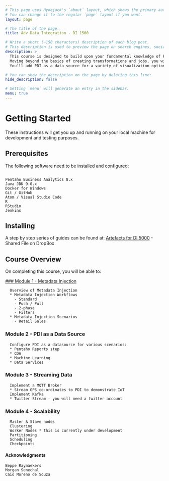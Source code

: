 ```yaml
---
# This page uses Hydejack's `about` layout, which shows the primary author's picture and about text at the top.
# You can change it to the regular `page` layout if you want.
layout: page

# The title of the page.
title: Adv Data Integration - DI 1500

# Write a short (~150 characters) description of each blog post.
# This description is used to preview the page on search engines, social media, etc.
description: >
  This course is designed to build upon your fundamental knowledge of Pentaho Data Integration (PDI).   
  Moving beyond the basics of creating transformations and jobs, you will learn how to use PDI in real-world project scenarios.
  You'll add PDI as a data source for a variety of visualization options, utilize PDI's streaming data processing capabilties, build transformations with metadata injection, and scale and performance tune your PDI solution.

# You can show the description on the page by deleting this line:
hide_description: false

# Setting `menu` will generate an entry in the sidebar.
menu: true
---
```


# Getting Started

These instructions will get you up and running on your local machine for development and testing purposes.

## Prerequisites

The following software need to be installed and configured:
```

Pentaho Business Analytics 8.x
Java JDK 9.0.x
Docker for Windows
Git / GitHub
Atom / Visual Studio Code
R
RStudio
Jenkins

```

## Installing

A step by step series of guides can be found at:
[Artefacts for DI 5000](https://www.dropbox.com/sh/6nl31ts10sjimnr/AADFXjTek4f9ANyBivVVAhqFa?dl=0) - Shared File on DropBox

## Course Overview

On completing this course, you will be able to:

[### Module 1 - Metadata Injection](DI1500.1.md)
```
  Overview of Metadata Injection
  * Metadata Injection Workflows
    - Standard
    - Push / Pull
    - 2-phase
    - Filters
  * Metadata Injection Scenarios
    - Retail Sales
```
### Module 2 - PDI as a Data Source
```
  Configure PDI as a datasource for various scenarios:
  * Pentaho Reports step
  * CDA
  * Machine Learning
  * Data Services
```  

### Module 3 - Streaming Data
```
  Implement a MQTT Broker
  * Stream GPS co-ordinates to PDI to demonstrate IoT
  Implement Kafka
  * Twitter Stream - you will need a twitter account
```
### Module 4 - Scalability
```
  Master & Slave nodes
  Clustering
  Worker Nodes * this is currently under development
  Partitioning
  Scheduling
  Checkpoints
```

#### Acknowledgments
```
Beppe Raymaekers
Morgan Senechal
Caio Moreno de Souza
```
